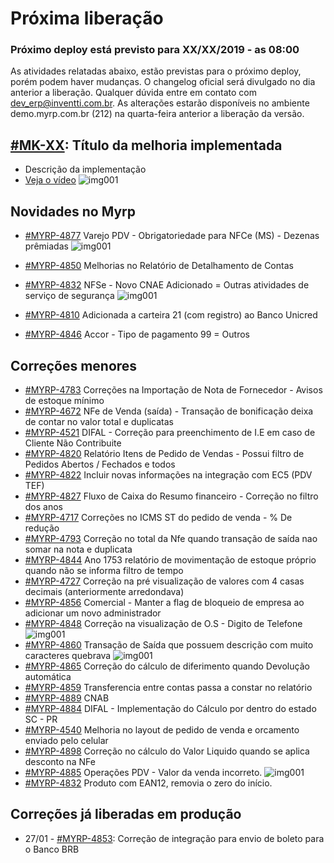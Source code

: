 # Próxima liberação

### Próximo deploy está previsto para XX/XX/2019 - as 08:00
As atividades relatadas abaixo, estão previstas para o próximo deploy, porém podem haver mudanças. O changelog oficial será divulgado no dia anterior a liberação. Qualquer dúvida entre em contato com dev_erp@inventti.com.br.
As alterações estarão disponíveis no ambiente demo.myrp.com.br (212) na quarta-feira anterior a liberação da versão.

## [#MK-XX](https://devmyrp.atlassian.net/browse/MK-XX): Título da melhoria implementada
* Descrição da implementação
* [Veja o vídeo](http://recordit.co/2MyFCjFpdq)
![img001](https://i.imgur.com/XXXX.png)

## Novidades no Myrp
* [#MYRP-4877](https://devmyrp.atlassian.net/browse/MYRP-4877) Varejo PDV - Obrigatoriedade para NFCe (MS) - Dezenas prêmiadas
![img001](https://i.imgur.com/zU2dJtn.jpg)
* [#MYRP-4850](https://devmyrp.atlassian.net/browse/MYRP-4850) Melhorias no Relatório de Detalhamento de Contas 

* [#MYRP-4832](https://devmyrp.atlassian.net/browse/MYRP-4781) NFSe - Novo CNAE Adicionado = Outras atividades de serviço de segurança
![img001](https://i.imgur.com/e6Mv55m.jpg)
* [#MYRP-4810](https://devmyrp.atlassian.net/browse/MYRP-4810) Adicionada a carteira 21 (com registro) ao Banco Unicred
* [#MYRP-4846](https://devmyrp.atlassian.net/browse/MYRP-4846) Accor - Tipo de pagamento 99 = Outros

## Correções menores
* [#MYRP-4783](https://devmyrp.atlassian.net/browse/MYRP-4783) Correções na Importação de Nota de Fornecedor - Avisos de estoque mínimo
* [#MYRP-4672](https://devmyrp.atlassian.net/browse/MYRP-4672) NFe de Venda (saída) - Transação de bonificação deixa de contar no valor total e duplicatas 
* [#MYRP-4521](https://devmyrp.atlassian.net/browse/MYRP-4521) DIFAL - Correção para preenchimento de I.E em caso de Cliente Não Contribuite
* [#MYRP-4820](https://devmyrp.atlassian.net/browse/MYRP-4820) Relatório Itens de Pedido de Vendas - Possui filtro de Pedidos Abertos / Fechados e todos
* [#MYRP-4822](https://devmyrp.atlassian.net/browse/MYRP-4822) Incluir novas informações na integração com EC5 (PDV TEF)
* [#MYRP-4827](https://devmyrp.atlassian.net/browse/MYRP-4827) Fluxo de Caixa do Resumo financeiro - Correção no filtro dos anos 
* [#MYRP-4717](https://devmyrp.atlassian.net/browse/MYRP-4717) Correções no ICMS ST do pedido de venda - % De redução
* [#MYRP-4793](https://devmyrp.atlassian.net/browse/MYRP-4793) Correção no total da Nfe quando transação de saída nao somar na nota e duplicata
* [#MYRP-4844](https://devmyrp.atlassian.net/browse/MYRP-4844) Ano 1753 relatório de movimentação de estoque próprio quando não se informa filtro de tempo 
* [#MYRP-4727](https://devmyrp.atlassian.net/browse/MYRP-4727) Correção na pré visualização de valores com 4 casas decimais (anteriormente arredondava)
* [#MYRP-4856](https://devmyrp.atlassian.net/browse/MYRP-4856) Comercial - Manter a flag de bloqueio de empresa ao adicionar um novo administrador
* [#MYRP-4848](https://devmyrp.atlassian.net/browse/MYRP-4848) Correção na visualização de O.S - Digito de Telefone
![img001](https://i.imgur.com/QQYaGPX.jpg)
* [#MYRP-4860](https://devmyrp.atlassian.net/browse/MYRP-4860) Transação de Saída que possuem descrição com muito caracteres quebrava
![img001](https://i.imgur.com/tCc9r2Z.jpg)
* [#MYRP-4865](https://devmyrp.atlassian.net/browse/MYRP-4865) Correção do cálculo de diferimento quando Devolução automática 
* [#MYRP-4859](https://devmyrp.atlassian.net/browse/MYRP-4859) Transferencia entre contas passa a constar no relatório
* [#MYRP-4889](https://devmyrp.atlassian.net/browse/MYRP-4889) CNAB
* [#MYRP-4884](https://devmyrp.atlassian.net/browse/MYRP-4884) DIFAL - Implementação do Cálculo por dentro do estado SC - PR
* [#MYRP-4540](https://devmyrp.atlassian.net/browse/MYRP-4540) Melhoria no layout de pedido de venda e orcamento enviado pelo celular
* [#MYRP-4898](https://devmyrp.atlassian.net/browse/MYRP-4898) Correção no cálculo do Valor Liquido quando se aplica desconto na NFe
* [#MYRP-4885](https://devmyrp.atlassian.net/browse/MYRP-4885) Operações PDV - Valor da venda incorreto.
![img001](https://i.imgur.com/T8TwdEd.jpg)
* [#MYRP-4832](https://devmyrp.atlassian.net/browse/MYRP-4832) Produto com EAN12, removia o zero do início.


## Correções já liberadas em produção
* 27/01 - [#MYRP-4853](https://devmyrp.atlassian.net/browse/MYRP-4853): Correção de integração para envio de boleto para o Banco BRB 

